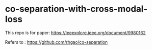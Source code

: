 # co-separation-with-cross-modal-loss

This repo is for paper: https://ieeexplore.ieee.org/document/9980162

Refers to : https://github.com/rhgao/co-separation
